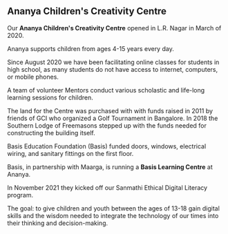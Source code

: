 <h2 class="in-page">Ananya Children's Creativity Centre </h2>

Our **Ananya Children's Creativity Centre** opened in L.R. Nagar in March of 2020.

Ananya supports children from ages 4-15 years every day.

Since August 2020 we have been facilitating online classes for students in high school, as many students do not have access to internet, computers, or mobile phones.

A team of volunteer Mentors conduct various scholastic and life-long learning sessions for children.

<!--more-->

The land for the Centre was purchased with with funds raised in 2011 by friends of GCI who organized a Golf Tournament in Bangalore. In 2018 the Southern Lodge of Freemasons stepped up with the funds needed for constructing the building itself.

Basis Education Foundation (Basis) funded doors, windows, electrical wiring, and sanitary fittings on the first floor.

Basis, in partnership with Maarga, is running a **Basis Learning Centre** at Ananya. 

In November 2021 they kicked off our Sanmathi Ethical Digital Literacy program.

The goal: to give children and youth between the ages of 13-18 gain digital skills and the wisdom needed to integrate the technology of our times into their thinking and decision-making.
